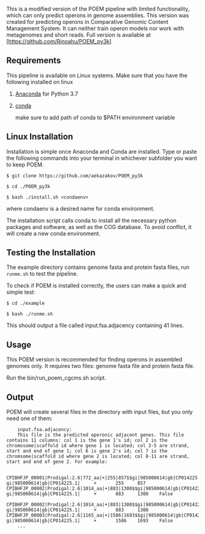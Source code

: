 This is a modified version of the POEM pipeline with limited functionality, which can only predict operons in genome assemblies. This version was created for predicting operons in Comparative Genomic Content Management System. It can neither train operon models nor work with metagenomes and short reads. Full version is available at [https://github.com/Rinoahu/POEM_py3k]


## Requirements


This pipeline is available on Linux systems. Make sure that you have the following installed on linux

1.  [Anaconda](https://www.anaconda.com/ "https://www.anaconda.com/") for Python 3.7
2.  [conda](https://conda.io/en/latest/ "https://conda.io/en/latest/")

    make sure to add path of conda to $PATH environment variable

## Linux Installation

Installation is simple once Anaconda and Conda are installed. Type or paste the following commands into your terminal in whichever subfolder you want to keep POEM.

```
$ git clone https://github.com/aekazakov/POEM_py3k

$ cd ./POEM_py3k

$ bash ./install.sh <condaenv>
```
where condaenv is a desired name for conda environment.

The installation script calls conda to install all the necessary python packages and software, as well as the COG database. To avoid conflict, it will create a new conda environment.

## Testing the Installation

The example directory contains genome fasta and protein fasta files, run  ```runme.sh``` to test the pipeline.

To check if POEM is installed correctly, the users can make a quick and simple test:
```
$ cd ./example

$ bash ./runme.sh
```

This should output a file called input.fsa.adjacency containing 41 lines.


## Usage
This POEM version is recommended for finding operons in assembled genomes only. It requires two files: genome fasta file and protein fasta file.

Run the bin/run_poem_cgcms.sh script.

## Output


POEM will create several files in the directory with input files, but you only need one of them:

        input.fsa.adjacency:
		This file is the predicted operonic adjacent genes. This file contains 11 columns: col 1 is the gene 1's id; col 2 is the chromosome|scaffold id where gene 1 is located; col 3-5 are strand, start and end of gene 1; col 6 is gene 2's id; col 7 is the chromsome|scaffold id where gene 2 is located; col 8-11 are strand, start and end of gene 2. For example:

		CPIBHFJP_00001|Prodigal:2.6|772_aa|+|255|857$$gi|985000614|gb|CP014225.1|       gi|985000614|gb|CP014225.1|     +       255     857     CPIBHFJP_00002|Prodigal:2.6|1014_aa|+|883|1308$$gi|985000614|gb|CP014225.1|     gi|985000614|gb|CP014225.1|     +       883     1308    False
		CPIBHFJP_00002|Prodigal:2.6|1014_aa|+|883|1308$$gi|985000614|gb|CP014225.1|     gi|985000614|gb|CP014225.1|     +       883     1308    CPIBHFJP_00003|Prodigal:2.6|1165_aa|+|1586|1693$$gi|985000614|gb|CP014225.1|    gi|985000614|gb|CP014225.1|     +       1586    1693    False
		...


